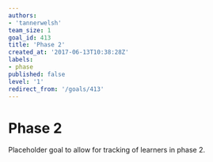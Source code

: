 ```yaml
---
authors:
- 'tannerwelsh'
team_size: 1
goal_id: 413
title: 'Phase 2'
created_at: '2017-06-13T10:38:28Z'
labels:
- phase
published: false
level: '1'
redirect_from: '/goals/413'
---
```


# Phase 2

Placeholder goal to allow for tracking of learners in phase 2.
